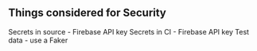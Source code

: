 Things considered for Security
------------------------------

Secrets in source - Firebase API key
Secrets in CI - Firebase API key
Test data - use a Faker
